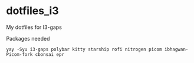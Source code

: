 # dotfiles_i3

My dotfiles for I3-gaps

Packages needed 

```
yay -Syu i3-gaps polybar kitty starship rofi nitrogen picom ibhagwan-Picom-fork cbonsai epr
```
